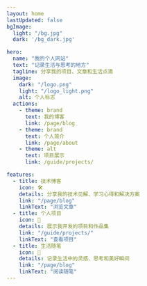 ```yaml
---
layout: home
lastUpdated: false
bgImage: 
  light: "/bg.jpg"
  dark: '/bg_dark.jpg'

hero:
  name: "我的个人网站"
  text: "记录生活与思考的地方"
  tagline: 分享我的项目、文章和生活点滴
  image:
    dark: "/logo.png"
    light: "/logo_light.png"
    alt: 个人标志
  actions:
    - theme: brand
      text: 我的博客
      link: /page/blog
    - theme: brand
      text: 个人简介
      link: /page/about
    - theme: alt
      text: 项目展示
      link: /guide/projects/

features:
  - title: 技术博客
    icon: 🛠️
    details: 分享我的技术见解、学习心得和解决方案
    link: "/page/blog"
    linkText: "浏览文章"
  - title: 个人项目
    icon: 📑
    details: 展示我开发的项目和作品集
    link: "/guide/projects/"
    linkText: "查看项目"
  - title: 生活随笔
    icon: 🌼
    details: 记录生活中的灵感、思考和美好瞬间
    link: "/page/blog"
    linkText: "阅读随笔"
---
```


<br>
<br>
<br>

<style>
.VPHero .image-container{
  transform: scale(0.92);
}
</style>